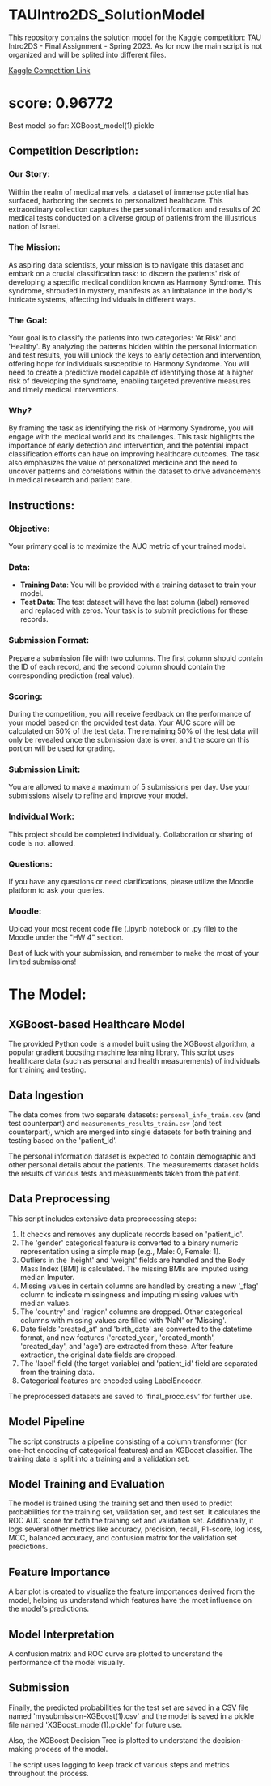 # TAUIntro2DS_SolutionModel
This repository contains the solution model for the Kaggle competition: TAU Intro2DS - Final Assignment - Spring 2023.
As for now the main script is not organized and will be splited into different files.

[Kaggle Competition Link](https://www.kaggle.com/competitions/intro2ds-final-assignment-spring-2023/overview)

# score: 0.96772
Best model so far: XGBoost_model(1).pickle

## Competition Description:

### Our Story:
Within the realm of medical marvels, a dataset of immense potential has surfaced, harboring the secrets to personalized healthcare. This extraordinary collection captures the personal information and results of 20 medical tests conducted on a diverse group of patients from the illustrious nation of Israel.

### The Mission:
As aspiring data scientists, your mission is to navigate this dataset and embark on a crucial classification task: to discern the patients' risk of developing a specific medical condition known as Harmony Syndrome. This syndrome, shrouded in mystery, manifests as an imbalance in the body's intricate systems, affecting individuals in different ways.

### The Goal:
Your goal is to classify the patients into two categories: 'At Risk' and 'Healthy'. By analyzing the patterns hidden within the personal information and test results, you will unlock the keys to early detection and intervention, offering hope for individuals susceptible to Harmony Syndrome.
You will need to create a predictive model capable of identifying those at a higher risk of developing the syndrome, enabling targeted preventive measures and timely medical interventions.

### Why?
By framing the task as identifying the risk of Harmony Syndrome, you will engage with the medical world and its challenges. This task highlights the importance of early detection and intervention, and the potential impact classification efforts can have on improving healthcare outcomes.
The task also emphasizes the value of personalized medicine and the need to uncover patterns and correlations within the dataset to drive advancements in medical research and patient care.

## Instructions:

### Objective:
Your primary goal is to maximize the AUC metric of your trained model.

### Data:
- **Training Data**: You will be provided with a training dataset to train your model.
- **Test Data**: The test dataset will have the last column (label) removed and replaced with zeros. Your task is to submit predictions for these records.

### Submission Format:
Prepare a submission file with two columns. The first column should contain the ID of each record, and the second column should contain the corresponding prediction (real value).

### Scoring:
During the competition, you will receive feedback on the performance of your model based on the provided test data. Your AUC score will be calculated on 50% of the test data. The remaining 50% of the test data will only be revealed once the submission date is over, and the score on this portion will be used for grading.

### Submission Limit:
You are allowed to make a maximum of 5 submissions per day. Use your submissions wisely to refine and improve your model.

### Individual Work:
This project should be completed individually. Collaboration or sharing of code is not allowed.

### Questions:
If you have any questions or need clarifications, please utilize the Moodle platform to ask your queries.

### Moodle:
Upload your most recent code file (.ipynb notebook or .py file) to the Moodle under the "HW 4" section.

Best of luck with your submission, and remember to make the most of your limited submissions!

# The Model:

## XGBoost-based Healthcare Model

The provided Python code is a model built using the XGBoost algorithm, a popular gradient boosting machine learning library. This script uses healthcare data (such as personal and health measurements) of individuals for training and testing.

## Data Ingestion

The data comes from two separate datasets: `personal_info_train.csv` (and test counterpart) and `measurements_results_train.csv` (and test counterpart), which are merged into single datasets for both training and testing based on the 'patient_id'.

The personal information dataset is expected to contain demographic and other personal details about the patients. The measurements dataset holds the results of various tests and measurements taken from the patient.

## Data Preprocessing

This script includes extensive data preprocessing steps:

1. It checks and removes any duplicate records based on 'patient_id'.
2. The 'gender' categorical feature is converted to a binary numeric representation using a simple map (e.g., Male: 0, Female: 1).
3. Outliers in the 'height' and 'weight' fields are handled and the Body Mass Index (BMI) is calculated. The missing BMIs are imputed using median Imputer.
4. Missing values in certain columns are handled by creating a new '_flag' column to indicate missingness and imputing missing values with median values.
5. The 'country' and 'region' columns are dropped. Other categorical columns with missing values are filled with 'NaN' or 'Missing'.
6. Date fields 'created_at' and 'birth_date' are converted to the datetime format, and new features ('created_year', 'created_month', 'created_day', and 'age') are extracted from these. After feature extraction, the original date fields are dropped.
7. The 'label' field (the target variable) and 'patient_id' field are separated from the training data.
8. Categorical features are encoded using LabelEncoder.

The preprocessed datasets are saved to 'final_procc.csv' for further use.

## Model Pipeline

The script constructs a pipeline consisting of a column transformer (for one-hot encoding of categorical features) and an XGBoost classifier. The training data is split into a training and a validation set.

## Model Training and Evaluation

The model is trained using the training set and then used to predict probabilities for the training set, validation set, and test set. It calculates the ROC AUC score for both the training set and validation set. Additionally, it logs several other metrics like accuracy, precision, recall, F1-score, log loss, MCC, balanced accuracy, and confusion matrix for the validation set predictions.

## Feature Importance

A bar plot is created to visualize the feature importances derived from the model, helping us understand which features have the most influence on the model's predictions.

## Model Interpretation

A confusion matrix and ROC curve are plotted to understand the performance of the model visually.

## Submission

Finally, the predicted probabilities for the test set are saved in a CSV file named 'mysubmission-XGBoost(1).csv' and the model is saved in a pickle file named 'XGBoost_model(1).pickle' for future use.

Also, the XGBoost Decision Tree is plotted to understand the decision-making process of the model.

The script uses logging to keep track of various steps and metrics throughout the process.
